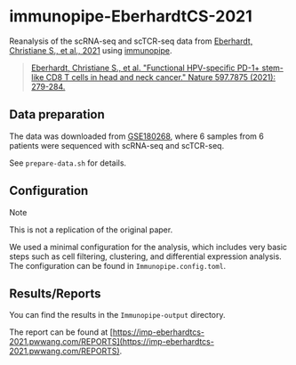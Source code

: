 # immunopipe-EberhardtCS-2021


Reanalysis of the scRNA-seq and scTCR-seq data from [Eberhardt, Christiane S., et al., 2021](https://www.nature.com/articles/s41586-021-03862-z) using [immunopipe](https://github.com/pwwang/immunopipe).

> [Eberhardt, Christiane S., et al. "Functional HPV-specific PD-1+ stem-like CD8 T cells in head and neck cancer." Nature 597.7875 (2021): 279-284.](https://www.nature.com/articles/s41586-021-03862-z)
>

## Data preparation

The data was downloaded from [GSE180268](https://www.ncbi.nlm.nih.gov/geo/query/acc.cgi?acc=GSE180268), where 6 samples from 6 patients were sequenced with scRNA-seq and scTCR-seq.

See `prepare-data.sh` for details.

## Configuration

> [!NOTE]
> This is not a replication of the original paper.
>

We used a minimal configuration for the analysis, which includes very basic steps such as cell filtering, clustering, and differential expression analysis. The configuration can be found in `Immunopipe.config.toml`.

## Results/Reports

You can find the results in the `Immunopipe-output` directory.

The report can be found at [https://imp-eberhardtcs-2021.pwwang.com/REPORTS](https://imp-eberhardtcs-2021.pwwang.com/REPORTS).
